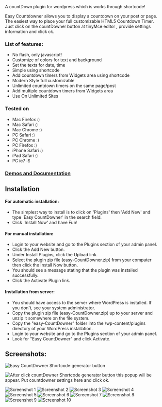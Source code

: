 <div align="center">
	<img src="https://i.imgsafe.org/d3bf919.png" alt="">
</div>
A countDown plugin for wordpress which is works through shortcode!

Easy Countdowner allows you to display a countdown on your post or page. The easiest way to place your full customizable HTML5 Countdown Timer. Just click on the countDowner button at tinyMce editor , provide settings information and click ok.

### List of features:
* No flash, only javascript!
* Customize of colors for text and background
* Set the texts for date, time
* Simple using shortcode
* Add countdown timers from Widgets area using shortcode
* Modern Style full customizable
* Unlimited countdown timers on the same page/post
* Add multiple countdown timers from Widgets area
* Use On Unlimited Sites



### Tested on
* Mac Firefox 	:)
* Mac Safari 	:)
* Mac Chrome	:)
* PC Safari 	:)
* PC Chrome		:)
* PC Firefox	:)
* iPhone Safari :)
* iPad Safari 	:)
* PC ie7		:S

### [Demos and Documentation ](http://plugin.rayhan.info/easy-countdowner/)


## Installation

#### For automatic installation:
* The simplest way to install is to click on 'Plugins' then 'Add New' and type 'Easy CountDowner' in the search field.
* Click 'Install Now' and have Fun!

#### For manual installation:
* Login to your website and go to the Plugins section of your admin panel.
* Click the Add New button.
* Under Install Plugins, click the Upload link.
* Select the plugin zip file (easy-CountDowner.zip) from your computer then click the Install Now button.
* You should see a message stating that the plugin was installed successfully.
* Click the Activate Plugin link.


#### Installation from server:
* You should have access to the server where WordPress is installed. If you don't, see your system administrator.
* Copy the plugin zip file (easy-CountDowner.zip) up to your server and unzip it somewhere on the file system.
* Copy the "easy-CountDowner" folder into the /wp-content/plugins directory of your WordPress installation.
* Login to your website and go to the Plugins section of your admin panel.
* Look for "Easy CountDowner" and click Activate.



## Screenshots:

![Easy CountDowner Shortcode generator button](https://i.imgsafe.org/4bd415b.png)

![After click countDowner Shortcode generator button this popup will be appear. Put countdowner settings here and click ok.](https://i.imgsafe.org/77d24d0.png)

![ Screenshot 1 ](https://i.imgsafe.org/c40b9dd.png)
![ Screenshot 2 ](https://i.imgsafe.org/c5187ac.png)
![ Screenshot 3 ](https://i.imgsafe.org/c5187ac.png)
![ Screenshot 4 ](https://i.imgsafe.org/c72108c.png)
![ Screenshot 5 ](https://i.imgsafe.org/c7d4909.png)
![ Screenshot 6 ](https://i.imgsafe.org/c8a788b.png)
![ Screenshot 7 ](https://i.imgsafe.org/ca25f72.png)
![ Screenshot 8 ](https://i.imgsafe.org/cb4478e.png)
![ Screenshot 9 ](https://i.imgsafe.org/cbdfe96.png)
![ Screenshot 10 ](https://i.imgsafe.org/ce79c40.png)
